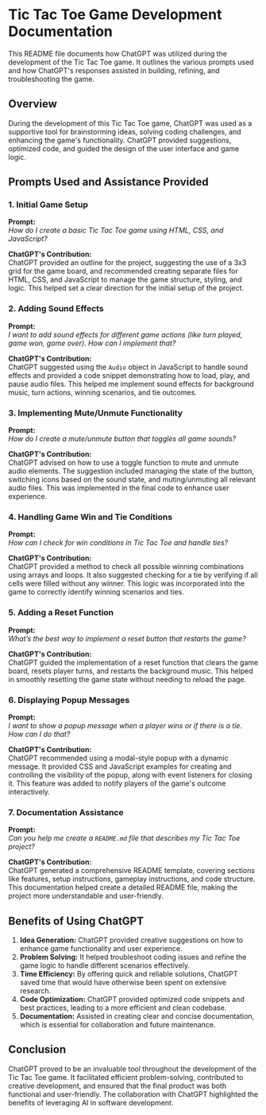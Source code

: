 # Tic Tac Toe Game Development Documentation

This README file documents how ChatGPT was utilized during the development of the Tic Tac Toe game. It outlines the various prompts used and how ChatGPT's responses assisted in building, refining, and troubleshooting the game.

## Overview

During the development of this Tic Tac Toe game, ChatGPT was used as a supportive tool for brainstorming ideas, solving coding challenges, and enhancing the game's functionality. ChatGPT provided suggestions, optimized code, and guided the design of the user interface and game logic.

## Prompts Used and Assistance Provided

### 1. Initial Game Setup

**Prompt:**  
*How do I create a basic Tic Tac Toe game using HTML, CSS, and JavaScript?*

**ChatGPT's Contribution:**  
ChatGPT provided an outline for the project, suggesting the use of a 3x3 grid for the game board, and recommended creating separate files for HTML, CSS, and JavaScript to manage the game structure, styling, and logic. This helped set a clear direction for the initial setup of the project.

### 2. Adding Sound Effects

**Prompt:**  
*I want to add sound effects for different game actions (like turn played, game won, game over). How can I implement that?*

**ChatGPT's Contribution:**  
ChatGPT suggested using the `Audio` object in JavaScript to handle sound effects and provided a code snippet demonstrating how to load, play, and pause audio files. This helped me implement sound effects for background music, turn actions, winning scenarios, and tie outcomes.

### 3. Implementing Mute/Unmute Functionality

**Prompt:**  
*How do I create a mute/unmute button that toggles all game sounds?*

**ChatGPT's Contribution:**  
ChatGPT advised on how to use a toggle function to mute and unmute audio elements. The suggestion included managing the state of the button, switching icons based on the sound state, and muting/unmuting all relevant audio files. This was implemented in the final code to enhance user experience.

### 4. Handling Game Win and Tie Conditions

**Prompt:**  
*How can I check for win conditions in Tic Tac Toe and handle ties?*

**ChatGPT's Contribution:**  
ChatGPT provided a method to check all possible winning combinations using arrays and loops. It also suggested checking for a tie by verifying if all cells were filled without any winner. This logic was incorporated into the game to correctly identify winning scenarios and ties.

### 5. Adding a Reset Function

**Prompt:**  
*What’s the best way to implement a reset button that restarts the game?*

**ChatGPT's Contribution:**  
ChatGPT guided the implementation of a reset function that clears the game board, resets player turns, and restarts the background music. This helped in smoothly resetting the game state without needing to reload the page.

### 6. Displaying Popup Messages

**Prompt:**  
*I want to show a popup message when a player wins or if there is a tie. How can I do that?*

**ChatGPT's Contribution:**  
ChatGPT recommended using a modal-style popup with a dynamic message. It provided CSS and JavaScript examples for creating and controlling the visibility of the popup, along with event listeners for closing it. This feature was added to notify players of the game's outcome interactively.

### 7. Documentation Assistance

**Prompt:**  
*Can you help me create a `README.md` file that describes my Tic Tac Toe project?*

**ChatGPT's Contribution:**  
ChatGPT generated a comprehensive README template, covering sections like features, setup instructions, gameplay instructions, and code structure. This documentation helped create a detailed README file, making the project more understandable and user-friendly.

## Benefits of Using ChatGPT

1. **Idea Generation:** ChatGPT provided creative suggestions on how to enhance game functionality and user experience.
2. **Problem Solving:** It helped troubleshoot coding issues and refine the game logic to handle different scenarios effectively.
3. **Time Efficiency:** By offering quick and reliable solutions, ChatGPT saved time that would have otherwise been spent on extensive research.
4. **Code Optimization:** ChatGPT provided optimized code snippets and best practices, leading to a more efficient and clean codebase.
5. **Documentation:** Assisted in creating clear and concise documentation, which is essential for collaboration and future maintenance.

## Conclusion

ChatGPT proved to be an invaluable tool throughout the development of the Tic Tac Toe game. It facilitated efficient problem-solving, contributed to creative development, and ensured that the final product was both functional and user-friendly. The collaboration with ChatGPT highlighted the benefits of leveraging AI in software development.

